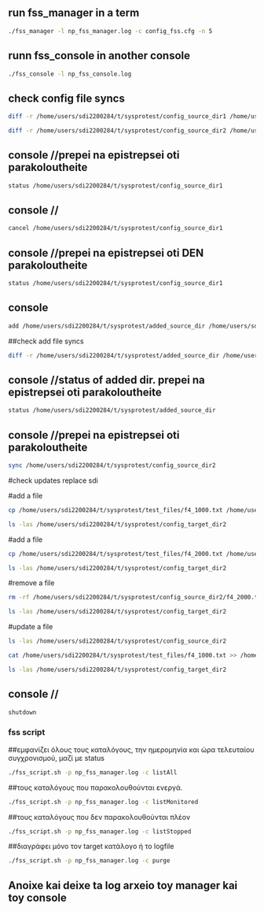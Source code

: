 ## run fss_manager in a term
```bash
./fss_manager -l np_fss_manager.log -c config_fss.cfg -n 5
```

## runn fss_console in another console
```bash
./fss_console -l np_fss_console.log
```

## check config file syncs
```bash
diff -r /home/users/sdi2200284/t/sysprotest/config_source_dir1 /home/users/sdi2200284/t/sysprotest/config_target_dir1
```

```bash
diff -r /home/users/sdi2200284/t/sysprotest/config_source_dir2 /home/users/sdi2200284/t/sysprotest/config_target_dir2
```

## console //prepei na epistrepsei oti parakoloutheite
```bash
status /home/users/sdi2200284/t/sysprotest/config_source_dir1
```

## console //
```bash
cancel /home/users/sdi2200284/t/sysprotest/config_source_dir1
```

## console //prepei na epistrepsei oti DEN parakoloutheite
```bash
status /home/users/sdi2200284/t/sysprotest/config_source_dir1
```
## console
```bash
add /home/users/sdi2200284/t/sysprotest/added_source_dir /home/users/sdi2200284/t/sysprotest/added_target_dir
```

##check add file syncs
```bash
diff -r /home/users/sdi2200284/t/sysprotest/added_source_dir /home/users/sdi2200284/t/sysprotest/added_target_dir
```
## console //status of added dir. prepei na epistrepsei oti  parakoloutheite
```bash
status /home/users/sdi2200284/t/sysprotest/added_source_dir
```

## console //prepei na epistrepsei oti  parakoloutheite
```bash
sync /home/users/sdi2200284/t/sysprotest/config_source_dir2
```

#check updates replace sdi

#add a file
```bash
cp /home/users/sdi2200284/t/sysprotest/test_files/f4_1000.txt /home/users/sdi2200284/t/sysprotest/config_source_dir2
```

```bash
ls -las /home/users/sdi2200284/t/sysprotest/config_target_dir2
```

#add a file
```bash
cp /home/users/sdi2200284/t/sysprotest/test_files/f4_2000.txt /home/users/sdi2200284/t/sysprotest/config_source_dir2
```

```bash
ls -las /home/users/sdi2200284/t/sysprotest/config_target_dir2
```

#remove a file
```bash
rm -rf /home/users/sdi2200284/t/sysprotest/config_source_dir2/f4_2000.txt
```

```bash
ls -las /home/users/sdi2200284/t/sysprotest/config_target_dir2
```

#update a file
```bash
ls -las /home/users/sdi2200284/t/sysprotest/config_source_dir2
```

```bash
cat /home/users/sdi2200284/t/sysprotest/test_files/f4_1000.txt >> /home/users/sdi2200284/t/sysprotest/config_source_dir2/f4_1000_copy.txt
```

```bash
ls -las /home/users/sdi2200284/t/sysprotest/config_target_dir2
```

## console //
```bash
shutdown
```

### fss script
##εμφανίζει όλους τους καταλόγους, την ημερομηνία και ώρα τελευταίου συγχρονισμού, μαζί με status
```bash
./fss_script.sh -p np_fss_manager.log -c listAll
```

##τους καταλόγους που παρακολουθούνται ενεργά.
```bash
./fss_script.sh -p np_fss_manager.log -c listMonitored
```

##τους καταλόγους που δεν παρακολουθούνται πλέον
```bash
./fss_script.sh -p np_fss_manager.log -c listStopped
```

##διαγράφει μόνο τον target κατάλογο ή το logfile
```bash
./fss_script.sh -p np_fss_manager.log -c purge
```

## Anoixe kai deixe ta log arxeio toy manager kai toy console
